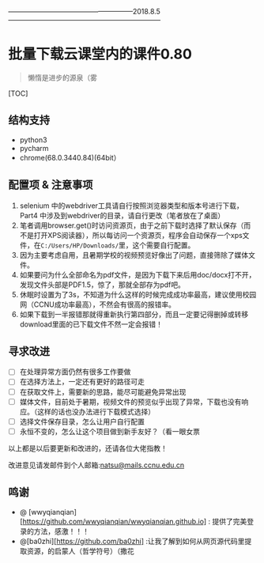 ——————————————————2018.8.5——————————————————————

# 批量下载云课堂内的课件0.80

> 懒惰是进步的源泉（雾

[TOC]



## 结构支持

- python3
- pycharm
- chrome(68.0.3440.84)(64bit）

## 配置项 & 注意事项

1. selenium 中的webdriver工具请自行按照浏览器类型和版本号进行下载，Part4 中涉及到webdriver的目录，请自行更改（笔者放在了桌面）
2. 笔者调用browser.get()时访问资源页，由于之前下载时选择了默认保存（而不是打开XPS阅读器），所以每访问一个资源页，程序会自动保存一个xps文件，在`C:/Users/HP/Downloads/`里，这个需要自行配置。
3. 因为主要考虑自用，且暑期学校的视频预览好像出了问题，直接筛除了媒体文件。
4. 如果要问为什么全部命名为pdf文件，是因为下载下来后用doc/docx打不开，发现文件头部是PDF1.5，惊了，那就全部存为pdf吧。
5. 休眠时设置为了3s，不知道为什么这样的时候完成成功率最高，建议使用校园网（CCNU成功率最高），不然会有很高的报错率。
6. 如果下载到一半报错那就得重新执行第四部分，而且一定要记得删掉或转移download里面的已下载文件不然一定会报错！

## 寻求改进

- [ ] 在处理异常方面仍然有很多工作要做
- [ ] 在选择方法上，一定还有更好的路径可走
- [ ] 在获取文件上，需要新的思路，能尽可能避免异常出现
- [ ] 媒体文件，目前处于暑期，视频文件的预览似乎出现了异常，下载也没有响应。（这样的话也没办法进行下载模式选择）
- [ ] 选择文件保存目录，怎么让用户自行配置
- [ ] 永恒不变的，怎么让这个项目做到新手友好？（看一眼女票

以上都是以后要更新和改进的，还请各位大佬指教！

改进意见请发邮件到个人邮箱:natsu@mails.ccnu.edu.cn

## 鸣谢

- @ [wwyqianqian][https://github.com/wwyqianqian/wwyqianqian.github.io] : 提供了完美登录的方法，感激！！！
- @[ba0zhi][https://github.com/ba0zhi] :让我了解到如何从网页源代码里提取资源，的启蒙人（哲学符号）（撒花
